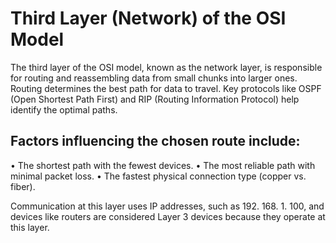 # Third Layer (Network) of the OSI Model 

The third layer of the OSI model, known as the network layer, is responsible for routing and reassembling data from small chunks into larger ones. Routing determines the best path for data to travel. Key protocols like OSPF (Open Shortest Path First) and RIP (Routing Information Protocol) help identify the optimal paths. 

## Factors influencing the chosen route include: 

• The shortest path with the fewest devices. 
• The most reliable path with minimal packet loss. 
• The fastest physical connection type (copper vs. fiber). 

Communication at this layer uses IP addresses, such as 192. 168. 1. 100, and devices like routers are considered Layer 3 devices because they operate at this layer.